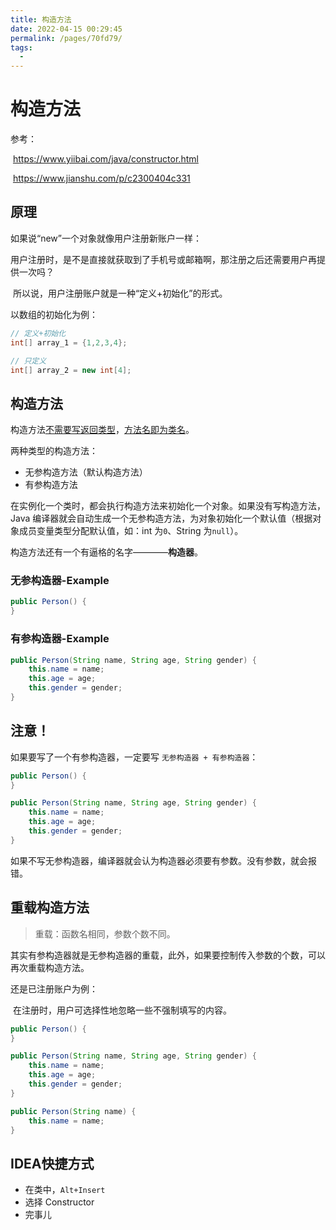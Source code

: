 ```yaml
---
title: 构造方法
date: 2022-04-15 00:29:45
permalink: /pages/70fd79/
tags:
  - 
---
```

# 构造方法

参考：

​	https://www.yiibai.com/java/constructor.html

​	https://www.jianshu.com/p/c2300404c331

## 原理

如果说“new”一个对象就像用户注册新账户一样：

​	用户注册时，是不是直接就获取到了手机号或邮箱啊，那注册之后还需要用户再提供一次吗？

​	所以说，用户注册账户就是一种“定义+初始化”的形式。

以数组的初始化为例：

```Java
// 定义+初始化
int[] array_1 = {1,2,3,4};

// 只定义
int[] array_2 = new int[4];
```

## 构造方法

构造方法<u>不需要写返回类型</u>，<u>方法名即为类名</u>。

两种类型的构造方法：

- 无参构造方法（默认构造方法）
- 有参构造方法

在实例化一个类时，都会执行构造方法来初始化一个对象。如果没有写构造方法，Java 编译器就会自动生成一个无参构造方法，为对象初始化一个默认值（根据对象成员变量类型分配默认值，如：int 为`0`、String 为`null`）。

构造方法还有一个有逼格的名字————**构造器**。

### 无参构造器-Example

```Java
public Person() {
}
```

### 有参构造器-Example

```Java
public Person(String name, String age, String gender) {
    this.name = name;
    this.age = age;
    this.gender = gender;
}
```

## 注意！

如果要写了一个有参构造器，一定要写 `无参构造器 + 有参构造器`：

```Java
public Person() {
}

public Person(String name, String age, String gender) {
    this.name = name;
    this.age = age;
    this.gender = gender;
}
```

如果不写无参构造器，编译器就会认为构造器必须要有参数。没有参数，就会报错。

## 重载构造方法

> 重载：函数名相同，参数个数不同。

其实有参构造器就是无参构造器的重载，此外，如果要控制传入参数的个数，可以再次重载构造方法。

还是已注册账户为例：

​	在注册时，用户可选择性地忽略一些不强制填写的内容。

```Java
public Person() {
}

public Person(String name, String age, String gender) {
    this.name = name;
    this.age = age;
    this.gender = gender;
}

public Person(String name) {
    this.name = name;
}
```

## IDEA快捷方式

- 在类中，`Alt+Insert`
- 选择 Constructor
- 完事儿